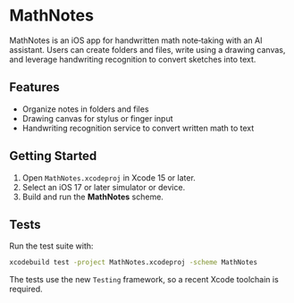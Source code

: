 # MathNotes

MathNotes is an iOS app for handwritten math note‑taking with an AI assistant. Users can create folders and files, write using a drawing canvas, and leverage handwriting recognition to convert sketches into text.

## Features
- Organize notes in folders and files
- Drawing canvas for stylus or finger input
- Handwriting recognition service to convert written math to text

## Getting Started
1. Open `MathNotes.xcodeproj` in Xcode 15 or later.
2. Select an iOS 17 or later simulator or device.
3. Build and run the **MathNotes** scheme.

## Tests
Run the test suite with:

```bash
xcodebuild test -project MathNotes.xcodeproj -scheme MathNotes
```

The tests use the new `Testing` framework, so a recent Xcode toolchain is required.
